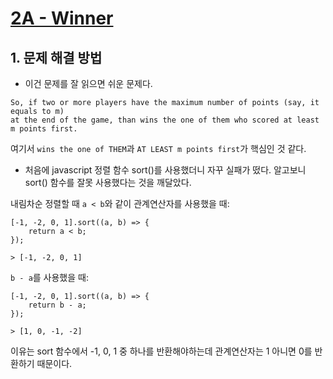 

# [2A - Winner](http://codeforces.com/problemset/problem/2/A)


## 1. 문제 해결 방법

* 이건 문제를 잘 읽으면 쉬운 문제다.
```
So, if two or more players have the maximum number of points (say, it equals to m) 
at the end of the game, than wins the one of them who scored at least m points first. 

```
여기서 `wins the one of THEM`과 `AT LEAST m points first`가 핵심인 것 같다.

* 처음에 javascript 정렬 함수 sort()를 사용했더니 자꾸 실패가 떴다. 알고보니 sort() 함수를 잘못 사용했다는 것을 깨달았다. 

내림차순 정렬할 때 `a < b`와 같이 관계연산자를 사용했을 때:
```
[-1, -2, 0, 1].sort((a, b) => {
    return a < b;
});

> [-1, -2, 0, 1]

```

`b - a`를 사용했을 때:
```
[-1, -2, 0, 1].sort((a, b) => {
    return b - a;
});

> [1, 0, -1, -2]
```

이유는 sort 함수에서 -1, 0, 1 중 하나를 반환해야하는데 관계연산자는 1 아니면 0를 반환하기 때문이다.